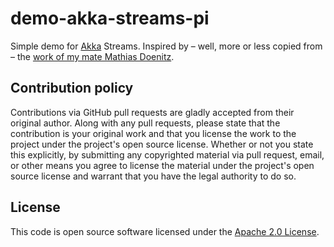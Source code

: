 # demo-akka-streams-pi #

Simple demo for [Akka](http://akka.io) Streams. Inspired by – well, more or less copied from – the [work of my mate Mathias Doenitz](https://github.com/sirthias/rs-comparison).

## Contribution policy ##

Contributions via GitHub pull requests are gladly accepted from their original author. Along with any pull requests, please state that the contribution is your original work and that you license the work to the project under the project's open source license. Whether or not you state this explicitly, by submitting any copyrighted material via pull request, email, or other means you agree to license the material under the project's open source license and warrant that you have the legal authority to do so.

## License ##

This code is open source software licensed under the [Apache 2.0 License](http://www.apache.org/licenses/LICENSE-2.0.html).
